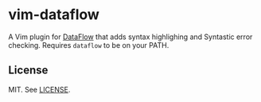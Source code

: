# vim-dataflow

A Vim plugin for [DataFlow](https://github.com/sonyxperiadev/dataflow) that
adds syntax highlighing and Syntastic error checking. Requires `dataflow` to
be on your PATH.

## License

MIT. See [LICENSE](LICENSE).
